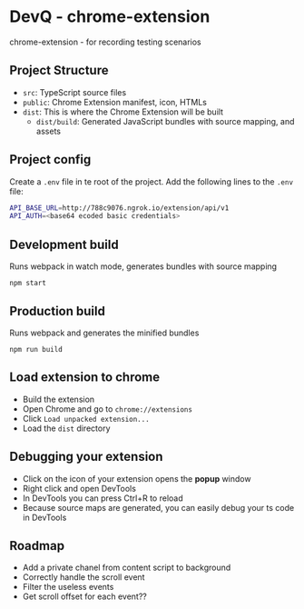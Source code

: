# DevQ - chrome-extension
chrome-extension -  for recording testing scenarios

## Project Structure
- `src`: TypeScript source files
- `public`: Chrome Extension manifest, icon, HTMLs
- `dist`: This is where the Chrome Extension will be built
  - `dist/build`: Generated JavaScript bundles with source mapping, and assets

## Project config
Create a `.env` file in te root of the project.
Add the following lines to the `.env` file:

```sh
API_BASE_URL=http://788c9076.ngrok.io/extension/api/v1
API_AUTH=<base64 ecoded basic credentials>
```

## Development build
Runs webpack in watch mode, generates bundles with source mapping
```
npm start
```

## Production build
Runs webpack and generates the minified bundles
```
npm run build
```

## Load extension to chrome
- Build the extension
- Open Chrome and go to `chrome://extensions`
- Click `Load unpacked extension...`
- Load the `dist` directory

## Debugging your extension
- Click on the icon of your extension opens the **popup** window
- Right click and open DevTools
- In DevTools you can press Ctrl+R to reload
- Because source maps are generated, you can easily debug your ts code in DevTools

## Roadmap

- Add a private chanel from content script to background
- Correctly handle the scroll event
- Filter the useless events
- Get scroll offset for each event??
